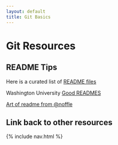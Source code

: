 ```yaml
---
layout: default
title: Git Basics
---
```

# Git Resources

## README Tips

Here is a curated list of [README files](https://github.com/matiassingers/awesome-readme)

Washington University [Good READMES](https://courses.cs.washington.edu/courses/cse326/02wi/homework/hw5/good-readmes.html)

[Art of readme from @noffle](https://github.com/noffle/art-of-readme)

## Link back to other resources
{% include nav.html %}